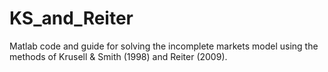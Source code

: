 # KS_and_Reiter
Matlab code and guide for solving the incomplete markets model using the methods of Krusell &amp; Smith (1998) and Reiter (2009).

